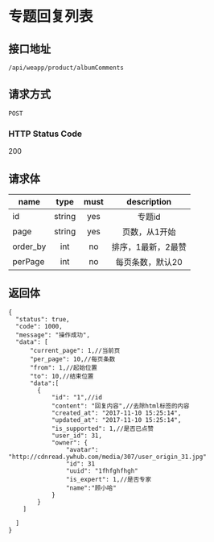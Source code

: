 # 专题回复列表

## 接口地址

`/api/weapp/product/albumComments`

## 请求方式

`POST`

### HTTP Status Code

200

## 请求体

| name     | type     | must     | description |
|----------|:--------:|:--------:|:--------:|
| id   | string   | yes     | 专题id |
| page   | string   | yes     | 页数，从1开始 |
| order_by  | int   | no      | 排序，1最新，2最赞  |
| perPage  | int   | no      | 每页条数，默认20  |


## 返回体

```json5
{
  "status": true,
  "code": 1000,
  "message": "操作成功",
  "data": [
      "current_page": 1,//当前页
      "per_page": 10,//每页条数
      "from": 1,//起始位置
      "to": 10,//结束位置
      "data":[
        {
            "id": "1",//id
            "content": "回复内容",//去除html标签的内容
            "created_at": "2017-11-10 15:25:14",
            "updated_at": "2017-11-10 15:25:14",
            "is_supported": 1,//是否已点赞
            "user_id": 31,
            "owner": {
                "avatar": "http://cdnread.ywhub.com/media/307/user_origin_31.jpg"
                "id": 31
                "uuid": "1fhfghfhgh"
                "is_expert": 1,//是否专家
                "name":"顾小哈"
            }
        }
    ]
    
  ]
}
``` 
